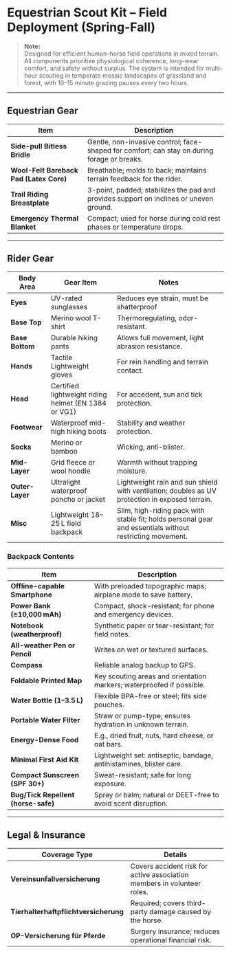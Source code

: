 # Equestrian Scout Kit – Field Deployment (Spring-Fall)

> **Note:**  
> Designed for efficient human–horse field operations in mixed terrain. All components prioritize physiological coherence, long-wear comfort, and safety without surplus. The system is intended for multi-hour scouting in temperate mosaic landscapes of grassland and forest, with 10–15 minute grazing pauses every two hours.

---

## Equestrian Gear

| Item                              | Description |
|-----------------------------------|-------------|
| **Side-pull Bitless Bridle**      | Gentle, non-invasive control; face-shaped for comfort; can stay on during forage or breaks. |
| **Wool-Felt Bareback Pad (Latex Core)** | Breathable; molds to back; maintains terrain feedback for the rider. |
| **Trail Riding Breastplate**      | 3-point, padded; stabilizes the pad and provides support on inclines or uneven ground. |
| **Emergency Thermal Blanket**     | Compact; used for horse during cold rest phases or temperature drops. |

---

## Rider Gear

| Body Area     | Gear Item                                 | Notes |
|---------------|-------------------------------------------|-------|
| **Eyes**      | UV-rated sunglasses                       | Reduces eye strain, must be shatterproof |
| **Base Top**  | Merino wool T-shirt                       | Thermoregulating, odor-resistant. |
| **Base Bottom** | Durable hiking pants                    | Allows full movement, light abrasion resistance. |
| **Hands**     | Tactile Lightweight gloves                        | For rein handling and terrain contact. |
| **Head**      | Certified lightweight riding helmet (EN 1384 or VG1)  | For accedent, sun and tick protection. |
| **Footwear**  | Waterproof mid-high hiking boots          | Stability and weather protection. |
| **Socks**     | Merino or bamboo                          | Wicking, anti-blister. |
| **Mid-Layer** | Grid fleece or wool hoodie                | Warmth without trapping moisture. |
| **Outer-Layer** | Ultralight waterproof poncho or jacket  | Lightweight rain and sun shield with ventilation; doubles as UV protection in exposed terrain. |
| **Misc** | Lightweight 18–25 L field backpack | Slim, high-riding pack with stable fit; holds personal gear and essentials without restricting movement. |

### Backpack Contents

| Item                            | Description |
|---------------------------------|-------------|
| **Offline-capable Smartphone**  | With preloaded topographic maps; airplane mode to save battery. |
| **Power Bank (≥10,000 mAh)**    | Compact, shock-resistant; for phone and emergency devices. |
| **Notebook (weatherproof)**     | Synthetic paper or tear-resistant; for field notes. |
| **All-weather Pen or Pencil**   | Writes on wet or textured surfaces. |
| **Compass**                     | Reliable analog backup to GPS. |
| **Foldable Printed Map**        | Key scouting areas and orientation markers; waterproofed if possible. |
| **Water Bottle (1–3.5 L)** | Flexible BPA-free or steel; fits side pouches. |
| **Portable Water Filter**       | Straw or pump-type; ensures hydration in unknown terrain. |
| **Energy-Dense Food**           | E.g., dried fruit, nuts, hard cheese, or oat bars. |
| **Minimal First Aid Kit**       | Lightweight set: antiseptic, bandage, antihistamines, blister care. |
| **Compact Sunscreen (SPF 30+)** | Sweat-resistant; safe for long exposure. |
| **Bug/Tick Repellent (horse-safe)** | Spray or balm; natural or DEET-free to avoid scent disruption. |


---

## Legal & Insurance

| Coverage Type                          | Details |
|----------------------------------------|---------|
| **Vereinsunfallversicherung**          | Covers accident risk for active association members in volunteer roles. |
| **Tierhalterhaftpflichtversicherung**  | Required; covers third-party damage caused by the horse. |
| **OP-Versicherung für Pferde**         | Surgery insurance; reduces operational financial risk. |
